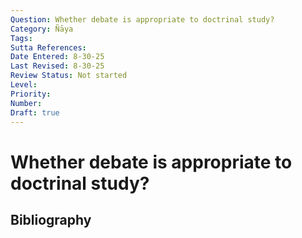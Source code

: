 ```yaml
---
Question: Whether debate is appropriate to doctrinal study?
Category: Ñāya
Tags: 
Sutta References: 
Date Entered: 8-30-25
Last Revised: 8-30-25
Review Status: Not started
Level: 
Priority: 
Number: 
Draft: true
---
```


# Whether debate is appropriate to doctrinal study?

## Bibliography

<!-- 

Notes:



 -->